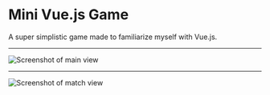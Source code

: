 # Mini Vue.js Game
A super simplistic game made to familiarize myself with Vue.js.

---

![Screenshot of main view](https://github.com/zanadaniel/vuejs-game/blob/master/vuegame.png "Main View")

---

![Screenshot of match view](https://github.com/zanadaniel/vuejs-game/blob/master/vuegame2.png "Match View")